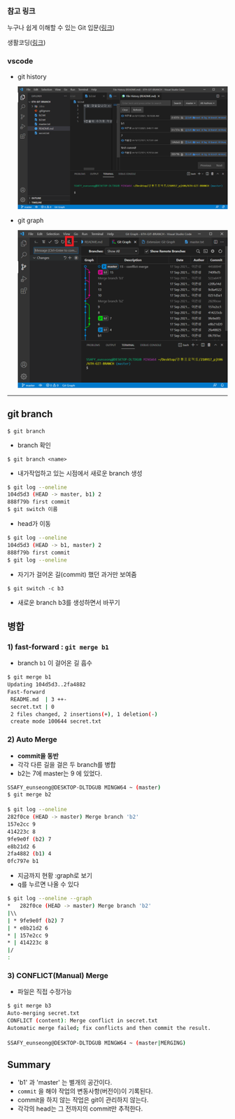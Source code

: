 ### 참고 링크

누구나 쉽게 이해할 수 있는 Git 입문([링크](https://backlog.com/git-tutorial/kr/stepup/stepup1_1.html))

생활코딩([링크](https://opentutorials.org/course/3840))

### vscode

- git history

  ![3](md-images/133746157-17396f62-cf5c-49ef-b065-0843b11482f8.PNG)

- git graph

  ![2](md-images/133746163-8a9849b8-032a-4ea3-9e7a-9eb30dffde2f.PNG)

------

## git branch

```
$ git branch
```

- branch 확인

```
$ git branch <name>
```

- 내가작업하고 있는 시점에서 새로운 branch 생성

```bash
$ git log --oneline
104d5d3 (HEAD -> master, b1) 2
888f79b first commit
$ git switch 이름
```

- head가 이동

```bash
$ git log --oneline 
104d5d3 (HEAD -> b1, master) 2
888f79b first commit
$ git log --oneline
```

- 자기가 걸어온 길(commit) 했던 과거만 보여줌

```
$ git switch -c b3
```

- 새로운 branch b3를 생성하면서 바꾸기

## 병합

### 1) fast-forward : `git merge b1`

- branch `b1` 이 걸어온 길 흡수

```bash
$ git merge b1
Updating 104d5d3..2fa4882
Fast-forward
 README.md  | 3 ++-
 secret.txt | 0
 2 files changed, 2 insertions(+), 1 deletion(-)
 create mode 100644 secret.txt
```

### 2) Auto Merge

- **commit을 동반**
- 각각 다른 길을 걸은 두 branch를 병합
- b2는 7에 master는 9 에 있었다.

```bash
SSAFY_eunseong@DESKTOP-DLTDGUB MINGW64 ~ (master)
$ git merge b2

$ git log --oneline 
282f0ce (HEAD -> master) Merge branch 'b2'
157e2cc 9
414223c 8
9fe9e0f (b2) 7
e8b21d2 6
2fa4882 (b1) 4
0fc797e b1
```

- 지금까지 현황 :graph로 보기
- q를 누르면 나올 수 있다

```bash
$ git log --oneline --graph
*   282f0ce (HEAD -> master) Merge branch 'b2'
|\\  
| * 9fe9e0f (b2) 7
| * e8b21d2 6
* | 157e2cc 9
* | 414223c 8
|/
:
```

### 3) CONFLICT(Manual) Merge

- 파일은 직접 수정가능

```bash
$ git merge b3
Auto-merging secret.txt
CONFLICT (content): Merge conflict in secret.txt
Automatic merge failed; fix conflicts and then commit the result.

SSAFY_eunseong@DESKTOP-DLTDGUB MINGW64 ~ (master|MERGING)
```

## Summary

- 'b1' 과 'master' 는 별개의 공간이다.
- `commit` 을 해야 작업의 변동사항(버전이)이 기록된다.
- commit을 하지 않는 작업은 git이 관리하지 않는다.
- 각각의 head는 그 전까지의 commit만 추적한다.